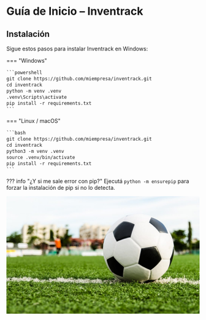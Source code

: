 # Guía de Inicio – Inventrack

## Instalación

Sigue estos pasos para instalar Inventrack en Windows:

=== "Windows"

    ```powershell
    git clone https://github.com/miempresa/inventrack.git
    cd inventrack
    python -m venv .venv
    .venv\Scripts\activate
    pip install -r requirements.txt
    ```

=== "Linux / macOS"

    ```bash
    git clone https://github.com/miempresa/inventrack.git
    cd inventrack
    python3 -m venv .venv
    source .venv/bin/activate
    pip install -r requirements.txt
    ```

??? info "¿Y si me sale error con pip?"
    Ejecutá `python -m ensurepip` para forzar la instalación de pip si no lo detecta.

![Pantalla inicial del sistema](img/screenshot.png)
